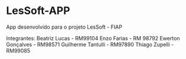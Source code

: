 # LesSoft-APP
App desenvolvido para o projeto LesSoft - FIAP

Integrantes: 
Beatriz Lucas - RM99104
Enzo Farias - RM 98792
Ewerton Gonçalves - RM98571
Guilherme Tantulli - RM97890
Thiago Zupelli - RM99085